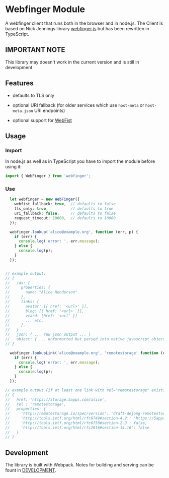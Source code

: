 # Webfinger Module

A webfinger client that runs both in the browser and in node.js.
The Client is based on Nick Jennings library [webfinger.js](https://github.com/silverbucket/webfinger.js) but has been rewritten in TypeScript.

## IMPORTANT NOTE
This library may doesn't work in the current version and is still in development

## Features

* defaults to TLS only

* optional URI fallback (for older services which use `host-meta` or `host-meta.json` URI endpoints)

* optional support for [WebFist](http://webfist.org)

## Usage

### Import
In node.js as well as in TypeScript you have to import the module before using it:

```typescript
import { WebFinger } from 'webfinger';
```

### Use

```typescript
  let webfinger = new WebFinger({
    webfist_fallback: true,  // defaults to false
    tls_only: true,          // defaults to true
    uri_fallback: false,     // defaults to false
    request_timeout: 10000,  // defaults to 10000
  });

  webfinger.lookup('alice@example.org', function (err, p) {
    if (err) {
      console.log('error: ', err.message);
    } else {
      console.log(p);
    }
  });


// example output:
// {
//   idx: {
//     properties: {
//       name: "Alice Henderson"
//     },
//     links: {
//       avatar: [{ href: '<url>' }],
//       blog: [{ href: '<url>' }],
//       vcard: [href: '<url' }]
//       ... etc.
//     },
//   }
//   json: { ... raw json output ... }
//   object: { ... unformatted but parsed into native javascript object ... }
// }

  webfinger.lookupLink('alice@example.org', 'remotestorage' function (err, p) {
    if (err) {
      console.log('error: ', err.message);
    } else {
      console.log(p);
    }
  });

// example output (if at least one link with rel="remotestorage" exists):
// {
//   href: 'https://storage.5apps.com/alice',
//   rel : 'remotestorage',
//   properties: {
//     'http://remotestorage.io/spec/version': 'draft-dejong-remotestorage-02',
//     'http://tools.ietf.org/html/rfc6749#section-4.2': 'https://5apps.com/rs/oauth/alice',
//     'http://tools.ietf.org/html/rfc6750#section-2.3': false,
//     'http://tools.ietf.org/html/rfc2616#section-14.16': false
//   }
// }
```

## Development
The library is built with Webpack. Notes for building and serving can be fount in 
[DEVELOPMENT](DEVELOPMENT).
